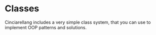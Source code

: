 # Classes

Cinciarellang includes a very simple class system, that you can use to implement OOP patterns and solutions. 




